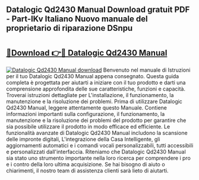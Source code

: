 ## Datalogic Qd2430 Manual Download gratuit PDF - Part-IKv Italiano Nuovo manuale del proprietario di riparazione DSnpu

# <h2><a href="http://dfacw19.blite.top/?on=Datalogic+Qd2430+Manual">🔗Download 👉🔴 Datalogic Qd2430 Manual</a></h2>

[![Datalogic Qd2430 Manual download](https://i.imgur.com/lujVjoI.png)](http://dfacw19.blite.top/?on=Datalogic+Qd2430+Manual)
Benvenuto nel manuale di Istruzioni per il tuo Datalogic Qd2430 Manual appena consegnato. Questa guida completa è progettata per aiutarti a iniziare con il tuo prodotto e darti una comprensione approfondita delle sue caratteristiche, funzioni e capacità. Troverai istruzioni dettagliate per L'installazione, il funzionamento, la manutenzione e la risoluzione dei problemi. Prima di utilizzare Datalogic Qd2430 Manual, leggere attentamente questo Manuale. Contiene informazioni importanti sulla configurazione, il funzionamento, la manutenzione e la risoluzione dei problemi del prodotto per garantire che sia possibile utilizzare il prodotto in modo efficace ed efficiente. Le funzionalità avanzate di Datalogic Qd2430 Manual includono la scansione delle impronte digitali, L'integrazione della Casa Intelligente, gli aggiornamenti automatici e i comandi vocali personalizzabili, tutti accessibili e personalizzati dall'interfaccia. Riteniamo che Datalogic Qd2430 Manual sia stato uno strumento importante nella loro ricerca per comprendere i pro e i contro della loro ultima acquisizione. Se hai bisogno di aiuto o chiarimenti, il nostro team di assistenza clienti sarà lieto di aiutarti.
